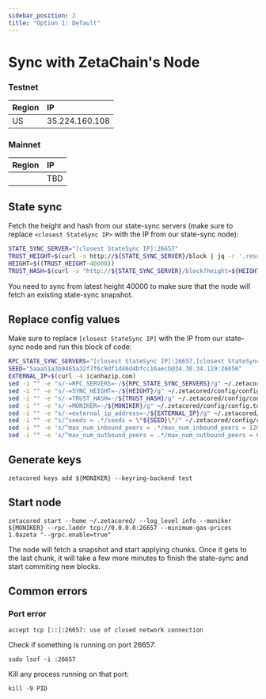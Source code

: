 ```yaml
---
sidebar_position: 2
title: "Option 1: Default"
---
```


# Sync with ZetaChain's Node

### Testnet

| Region | IP             |
| :----- | :------------- |
| US     | 35.224.160.108 |

### Mainnet

| Region | IP  |
| :----- | :-- |
|        | TBD |

## State sync

Fetch the height and hash from our state-sync servers (make sure to replace
`<closest StateSync IP>` with the IP from our state-sync node):

```bash
STATE_SYNC_SERVER="[closest StateSync IP]:26657"
TRUST_HEIGHT=$(curl -s http://${STATE_SYNC_SERVER}/block | jq -r '.result.block.header.height')
HEIGHT=$((TRUST_HEIGHT-40000))
TRUST_HASH=$(curl -s "http://${STATE_SYNC_SERVER}/block?height=${HEIGHT}" | jq -r '.result.block_id.hash')
```

You need to sync from latest height 40000 to make sure that the node will fetch
an existing state-sync snapshot.

## Replace config values

Make sure to replace `[closest StateSync IP]` with the IP from our state-sync
node and run this block of code:

```bash
RPC_STATE_SYNC_SERVERS="[closest StateSync IP]:26657,[closest StateSync IP]:26657"
SEED="5aaa51a3b9465a32f7f6c9df1d46d4bfcc16aecb@34.30.34.119:26656"
EXTERNAL_IP=$(curl -4 icanhazip.com)
sed -i "" -e "s/-=RPC_SERVERS=-/${RPC_STATE_SYNC_SERVERS}/g" ~/.zetacored/config/config.toml &&
sed -i "" -e "s/-=SYNC_HEIGHT=-/${HEIGHT}/g" ~/.zetacored/config/config.toml &&
sed -i "" -e "s/-=TRUST_HASH=-/${TRUST_HASH}/g" ~/.zetacored/config/config.toml &&
sed -i "" -e "s/-=MONIKER=-/${MONIKER}/g" ~/.zetacored/config/config.toml &&
sed -i "" -e "s/-=external_ip_address=-/${EXTERNAL_IP}/g" ~/.zetacored/config/config.toml
sed -i "" -e "s/^seeds = .*/seeds = \"${SEED}\"/" ~/.zetacored/config/config.toml
sed -i "" -e 's/^max_num_inbound_peers = .*/max_num_inbound_peers = 120/' ~/.zetacored/config/config.toml
sed -i "" -e 's/^max_num_outbound_peers = .*/max_num_outbound_peers = 60/' ~/.zetacored/config/config.toml
```

## Generate keys

```
zetacored keys add ${MONIKER} --keyring-backend test
```

## Start node

```
zetacored start --home ~/.zetacored/ --log_level info --moniker ${MONIKER} --rpc.laddr tcp://0.0.0.0:26657 --minimum-gas-prices 1.0azeta "--grpc.enable=true"
```

The node will fetch a snapshot and start applying chunks. Once it gets to the
last chunk, it will take a few more minutes to finish the state-sync and start
commiting new blocks.

## Common errors

### Port error

```
accept tcp [::]:26657: use of closed network connection
```

Check if something is running on port 26657:

```
sudo lsof -i :26657
```

Kill any process running on that port:

```
kill -9 PID
```
